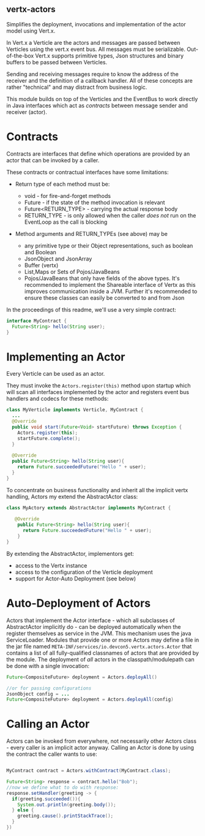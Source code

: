 ## vertx-actors

Simplifies the deployment, invocations and implementation of the actor model using Vert.x.

In Vert.x a Verticle are the actors and messages are passed between Verticles using the vert.x
event bus. All messages must be serializable. Out-of-the-box Vert.x supports primitive types,
Json structures and binary buffers to be passed between Verticles. 

Sending and receiving messages require to know the address of the receiver and the definition of 
a callback handler. All of these concepts are rather "technical" and may distract from business logic.

This module builds on top of the Verticles and the EventBus to work directly in Java interfaces which
act as _contracts_ between message sender and receiver (actor). 

# Contracts

Contracts are interfaces that define which operations are provided by an actor that can be invoked by a caller.

These contracts or contractual interfaces have some limitations:

- Return type of each method must be:
    - void - for fire-and-forget methods
    - Future<Void> - if the state of the method invocation is relevant
    - Future<RETURN_TYPE> - carrying the actual response body
    - RETURN_TYPE - is only allowed when the caller _does not_ run on the EventLoop as the call is blocking
     
- Method arguments and RETURN_TYPEs (see above) may be
    - any primitive type or their Object representations, such as boolean and Boolean
    - JsonObject and JsonArray
    - Buffer (vertx)
    - List,Maps or Sets of Pojos/JavaBeans
    - Pojos/JavaBeans that only have fields of the above types. It's recommended to implement the Shareable interface
      of Vertx as this improves communication inside a JVM. Further it's recommended to ensure these
      classes can easily be converted to and from Json 

In the proceedings of this readme, we'll use a very simple contract:

```java
interface MyContract {
  Future<String> hello(String user);
} 
```

# Implementing an Actor

Every Verticle can be used as an actor. 

They must invoke the `Actors.register(this)` method upon startup 
which will scan all interfaces implemented by the actor and registers event bus handlers and codecs for
these methods:


```java
class MyVerticle implements Verticle, MyContract {
  ...
  @Override
  public void start(Future<Void> startFuture) throws Exception {
    Actors.register(this);
    startFuture.complete();
  }
  
  @Override
  public Future<String> hello(String user){
    return Future.succeededFuture("Hello " + user);
  }
}
```

To concentrate on business functionality and inherit all the implicit vertx handling, Actors my extend the AbstractActor class:
```java
class MyActory extends AbstractActor implements MyContract {
  
   @Override
    public Future<String> hello(String user){
      return Future.succeededFuture("Hello " + user);
    }
}
```
By extending the AbstractActor, implementors get:

- access to the Vertx instance
- access to the configuration of the Verticle deployment
- support for Actor-Auto Deployment (see below) 


# Auto-Deployment of Actors
Actors that implement the Actor interface - which all subclasses of AbstractActor implicitly do - can be deployed automatically
when the register themselves as service in the JVM.
This mechanism uses the java ServiceLoader. Modules that provide one or more Actors may define a file in the jar file named
`META-INF/services/io.devcon5.vertx.actors.Actor` that contains a list of all fully-qualified classnames of actors that are 
provided by the module.
The deployment of _all_ actors in the classpath/modulepath can be done with a single invocation:

```java
Future<CompositeFuture> deployment = Actors.deployAll()

//or for passing configurations
JsonObject config = ...
Future<CompositeFuture> deployment = Actors.deployAll(config)
```

# Calling an Actor
Actors can be invoked from everywhere, not necessarily other Actors class - every caller is an implicit actor anyway.
Calling an Actor is done by using the contract the caller wants to use:

```java

MyContract contract = Actors.withContract(MyContract.class);

Future<String> response = contract.hello("Bob");
//now we define what to do with response:
response.setHandler(greeting -> {
  if(greeting.succeeded()){
    System.out.println(greeting.body());
  } else {
    greeting.cause().printStackTrace();
  }
})

```
